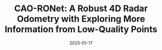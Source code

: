---
title: "CAO-RONet: A Robust 4D Radar Odometry with Exploring More Information from Low-Quality Points"
image: '/images/tfnet.png'
excerpt: 'Zhiheng Li, **Yubo Cui**, Ningyuan Huang, Chenglin Pang and Zheng Fang'
collection: publications
permalink: /publication/caoronet
date: 2025-01-17
venue: 'IEEE International Conference on Robotics and Automation (ICRA) 2025'
paperurl: '/files/CAO-RONet.pdf'
# link: 'https://arxiv.org/abs/2412.08388'
---